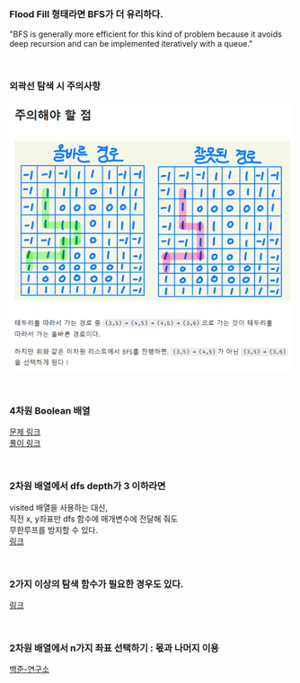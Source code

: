 

### Flood Fill 형태라면 BFS가 더 유리하다.
"BFS is generally more efficient for this kind of problem because it avoids deep recursion and can be implemented iteratively with a queue."

<br>

### 외곽선 탐색 시 주의사항
![BFS OUTLINE](https://github.com/AtomicLiquors/Algorithm_Practice/blob/main/simulation/BFS_OUTLINE.PNG)

<br>

### 4차원 Boolean 배열
[문제 링크](https://www.acmicpc.net/problem/13460)  
[풀이 링크](https://minhamina.tistory.com/191)  

<br>

### 2차원 배열에서 dfs depth가 3 이하라면
visited 배열을 사용하는 대신,  
직전 x, y좌표만 dfs 함수에 매개변수에 전달해 줘도  
무한루프를 방지할 수 있다.  
[링크](https://velog.io/@christer10/%EC%95%8C%EA%B3%A0%EB%A6%AC%EC%A6%98-%EB%B0%B1%EC%A4%80-14500-%ED%85%8C%ED%8A%B8%EB%A1%9C%EB%AF%B8%EB%85%B8)

<br>

### 2가지 이상의 탐색 함수가 필요한 경우도 있다.
[링크](https://velog.io/@christer10/%EC%95%8C%EA%B3%A0%EB%A6%AC%EC%A6%98-%EB%B0%B1%EC%A4%80-14500-%ED%85%8C%ED%8A%B8%EB%A1%9C%EB%AF%B8%EB%85%B8)

<br>

### 2차원 배열에서 n가지 좌표 선택하기 : 몫과 나머지 이용
[백준-연구소](https://github.com/AtomicLiquors/Algorithm_Practice/blob/main/simulation/Main_14502.java)
